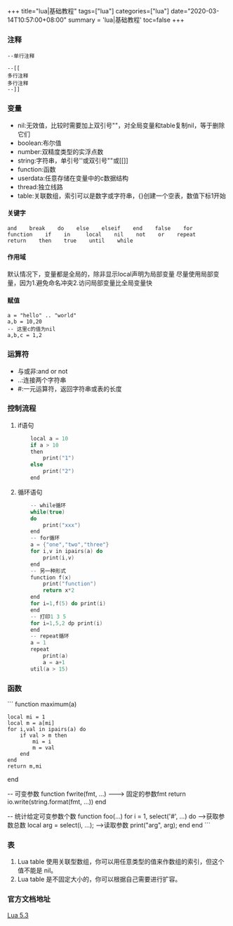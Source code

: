+++
title="lua|基础教程"
tags=["lua"]
categories=["lua"]
date="2020-03-14T10:57:00+08:00"
summary = 'lua|基础教程'
toc=false
+++

### 注释

```
--单行注释

--[[
多行注释
多行注释
--]]
```

### 变量

-	nil:无效值，比较时需要加上双引号""，对全局变量和table复制nil，等于删除它们
-	boolean:布尔值
-	number:双精度类型的实浮点数
-	string:字符串，单引号''或双引号""或\[[]]
-	function:函数
-	userdata:任意存储在变量中的c数据结构
-	thread:独立线路
-	table:关联数组，索引可以是数字或字符串，{}创建一个空表，数值下标1开始

#### 关键字

```
and    break    do    else    elseif    end    false    for
function    if    in     local    nil    not    or    repeat
return    then    true    until    while
```

#### 作用域

默认情况下，变量都是全局的，除非显示local声明为局部变量 尽量使用局部变量，因为1.避免命名冲突2.访问局部变量比全局变量快

#### 赋值

```
a = "hello" .. "world"
a,b = 10,20
-- 这里c的值为nil
a,b,c = 1,2 
```

### 运算符

-	与或非:and or not
-	..:连接两个字符串
-	\#:一元运算符，返回字符串或表的长度

### 控制流程

1.	if语句

	```c
	    local a = 10
	    if a > 10
	    then
	        print("1")
	    else
	        print("2")
	    end
	```

2.	循环语句

	```c
	    -- while循环
	    while(true)
	    do
	        print("xxx")
	    end
	    -- for循环
	    a = {"one","two","three"}
	    for i,v in ipairs(a) do
	        print(i,v)
	    end
	    -- 另一种形式
	    function f(x)
	        print("function")
	        return x*2
	    end
	    for i=1,f(5) do print(i)
	    end
	    -- 打印1 3 5
	    for i=1,5,2 dp print(i)
	    end
	    -- repeat循环
	    a = 1
	    repeat
	        print(a)
	        a = a+1
	    util(a > 15)
	```

### 函数

\`\`\` function maximum(a)

```
local mi = 1
local m = a[mi]
for i,val in ipairs(a) do
    if val > m then
        mi = i
        m = val
    end
end
return m,mi
```

end

-- 可变参数 function fwrite(fmt, ...) ---> 固定的参数fmt return io.write(string.format(fmt, ...)) end

-- 统计给定可变参数个数 function foo(...) for i = 1, select('#', ...) do -->获取参数总数 local arg = select(i, ...); -->读取参数 print("arg", arg); end end \`\`\`

### 表

1.	Lua table 使用关联型数组，你可以用任意类型的值来作数组的索引，但这个值不能是 nil。
2.	Lua table 是不固定大小的，你可以根据自己需要进行扩容。

### 官方文档地址

[Lua 5.3](http://www.runoob.com/manual/lua53doc/)

